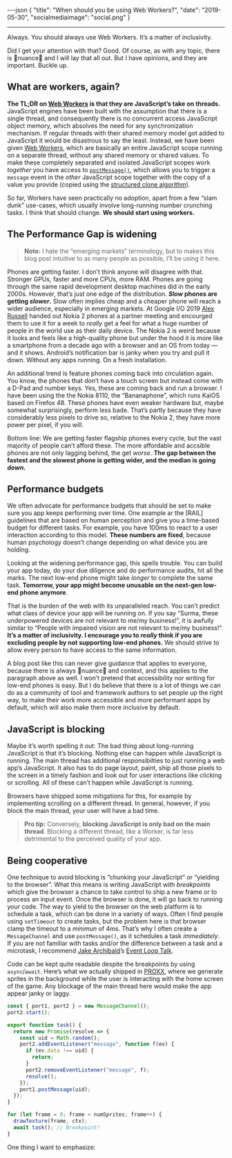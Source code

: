 ---json
{
"title": "When should you be using Web Workers?",
"date": "2019-05-30",
"socialmediaimage": "social.png"
}

---

Always. You should always use Web Workers. It’s a matter of inclusivity.

<!--more-->

Did I get your attention with that? Good. Of course, as with any topic, there is 🌈nuance<span class="flip-h">🌈</span> and I will lay that all out. But I have opinions, and they are important. Buckle up.

## What are workers, again?

**The TL;DR on [Web Workers] is that they are JavaScript’s take on threads.** JavaScript engines have been built with the assumption that there is a single thread, and consequently there is no concurrent access JavaScript object memory, which absolves the need for any synchronization mechanism. If regular threads with their shared memory model got added to JavaScript it would be disastrous to say the least. Instead, we have been given [Web Workers], which are basically an entire JavaScript scope running on a separate thread, without any shared memory or shared values. To make these completely separated and isolated JavaScript scopes work _together_ you have access to [`postMessage()`][postmessage], which allows you to trigger a `message` event in the _other_ JavaScript scope together with the copy of a value you provide (copied using the [structured clone algorithm][structured clone]).

So far, Workers have seen practically no adoption, apart from a few “slam dunk” use-cases, which usually involve long-running number crunching tasks. I think that should change. **We should start using workers.**

## The Performance Gap is widening

> **Note:** I hate the “emerging markets” terminology, but to makes this blog post intuitive to as many people as possible, I’ll be using it here.

Phones are getting faster. I don’t think anyone will disagree with that. Stronger GPUs, faster and more CPUs, more RAM. Phones are going through the same rapid development desktop machines did in the early 2000s. However, that’s just one edge of the distribution. **_Slow_ phones are getting _slower_.** Slow often implies cheap and a cheaper phone will reach a wider audience, especially in emerging markets. At Google I/O 2019 [Alex Russell] handed out Nokia 2 phones at a partner meeting and encourged them to use it for a week to _really_ get a feel for what a huge number of people in the world use as their daily device. The Nokia 2 is weird because it looks and feels like a high-quality phone but under the hood it is more like a smartphone from a decade ago with a browser and an OS from today — and it shows. Android’s notification bar is janky when you try and pull it down. Without any apps running. On a fresh installation.

An additional trend is feature phones coming back into circulation again. You know, the phones that don’t have a touch screen but instead come with a D-Pad and number keys. Yes, these are coming back and run a browser. I have been using the the Nokia 8110, the “Bananaphone”, which runs KaiOS based on Firefox 48. These phones have even weaker hardware but, maybe somewhat surprisingly, perform less bade. That’s partly because they have considerably less pixels to drive so, relative to the Nokia 2, they have more power per pixel, if you will.

Bottom line: We are getting faster flagship phones every cycle, but the vast majority of people can’t afford these. The more affordable and accsible phones are not only lagging behind, the get _worse_. **The gap between the fastest and the slowest phone is getting wider, and the median is going _down_.**

## Performance budgets

We often advocate for performance budgets that should be set to make sure you app keeps performing over time. One example ar the [RAIL] guidelines that are based on human perception and give you a time-based budget for different tasks.  For example, you have 100ms to react to a user interaction according to this model. **These numbers are fixed**, because human psychology doesn’t change depending on what device you are holding. 

Looking at the widening performance gap, this spells trouble. You can build your app today, do your due diligence and do performance audits, hit all the marks. The next low-end phone might take _longer_ to complete the same task. **Tomorrow, your app might become unusable on the next-gen low-end phone anymore**. 

That is the burden of the web with its unparalleled reach. You can’t predict what class of device your app will be running on. If you say “Surma, these underpowered devices are not relevant to me/my business!”, it is awfully similar to “People with impaired vision are not relevant to me/my business!”. **It’s a matter of inclusivity. I encourage you to _really_ think if you are excluding people by not supporting low-end phones.** We should strive to allow every person to have access to the same information.

A blog post like this can never give guidance that applies to everyone, because there is always 🌈nuance<span class="flip-h">🌈</span> and context, and this applies to the paragraph above as well. I won’t pretend that accessibility nor writing for low-end phones is easy. But I do believe that there is a lot of things we can do as a community of tool and framework authors to set people up the right way, to make their work more accessible and more performant apps by default, which will also make them more inclusive by default.

## JavaScript is blocking

Maybe it’s worth spelling it out: The bad thing about long-running JavaScript is that it’s blocking. Nothing else can happen while JavaScript is running. The main thread has additional responsibilties to just running a web app’s JavaScript. It also has to do page layout, paint, ship all those pixels to the screen in a timely fashion and look out for user interactions like clicking or scrolling. All of these can’t happen while JavaScript is running. 

Browsers have shipped some mitigations for this, for example by implementing scrolling on a different thread. In general, however, if you block the main thread, your user will have a bad time. 

> **Pro tip:** Conversely, **blocking JavaScript is only bad on the main thread**. Blocking a different thread, like a Worker, is far less detrimental to the perceived quality of your app. 

## Being cooperative

One technique to avoid blocking is “chunking your JavaScript” or “yielding to the browser”. What this means is writing JavaScript with _breakpoints_ which give the browser a chance to take control to ship a new frame or to process an input event. Once the browser is done, it will go back to running your code. The way to yield to the browser on the web platform is to schedule a task, which can be done in a variety of ways. Often I find people using `setTimeout` to create tasks, but the problem here is that browser clamp the timeout to a _minimun_ of 4ms. That’s why I often create a `MessageChannel` and use `postMessage()`, as it schedules a task _immediately_. If you are not familiar with tasks and/or the difference between a task and a microtask, I recommend [Jake Archibald]’s [Event Loop Talk].

Code can be kept quite readable despite the breakpoints by using `async`/`await`. Here’s what we actually shipped in [PROXX], where we generate sprites in the background while the user is interacting with the home screen of the game. Any blockage of the main thread here would make the app appear janky or laggy.

```js
const { port1, port2 } = new MessageChannel();
port2.start();

export function task() {
  return new Promise(resolve => {
    const uid = Math.random();
    port2.addEventListener("message", function f(ev) {
      if (ev.data !== uid) {
        return;
      }
      port2.removeEventListener("message", f);
      resolve();
    });
    port1.postMessage(uid);
  });
}

for (let frame = 0; frame < numSprites; frame++) {
  drawTexture(frame, ctx);
  await task(); // Breakpoint!
}
```

One thing I want to emphasize:


[Web Workers]: https://developer.mozilla.org/en-US/docs/Web/API/Worker
[postmessage]: https://developer.mozilla.org/en-US/docs/Web/API/Worker/postMessage
[structured clone]: https://developer.mozilla.org/en-US/docs/Web/API/Web_Workers_API/Structured_clone_algorithm
[Alex Russell]: https://twitter.com/slightlylate
[PROXX]: https://proxx.app
[setimmediate]: https://developer.mozilla.org/en-US/docs/Web/API/Window/setImmediate
[Jake Archibald]: https://twitter.com/jaffathecake
[Event Loop Talk]: https://www.youtube.com/watch?v=cCOL7MC4Pl0